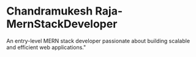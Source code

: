 # Chandramukesh Raja-MernStackDeveloper 
An entry-level MERN stack developer passionate about building scalable and efficient web applications."

